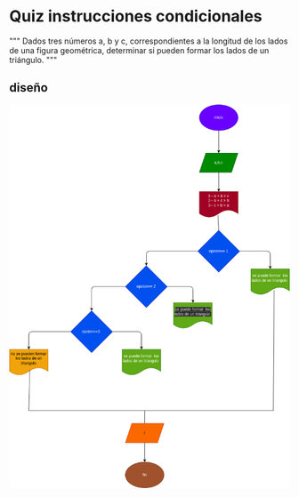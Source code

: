 # Quiz instrucciones condicionales
""" Dados tres números a, b y c, correspondientes a la longitud de los lados de una figura geométrica, determinar si pueden formar los lados de un triángulo. """

## diseño 
![Diagrama de flujo](diagrama.png "Diagrama de flujo")
